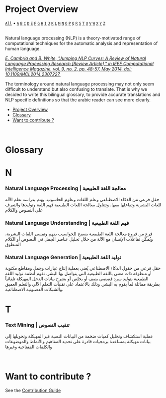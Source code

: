 # Project Overview
[`All`](#glossary-overview) • [`A`](#a) [`B`](#b) [`C`](#c) [`D`](#d) [`E`](#e) [`F`](#f) [`G`](#g) [`H`](#h) [`I`](#i) [`J`](#j) [`K`](#k) [`L`](#l) [`M`](#m) [`N`](#n) [`O`](#o) [`P`](#p) [`Q`](#q) [`R`](#r) [`S`](#s) [`T`](#t) [`U`](#u) [`V`](#v) [`W`](#w) [`X`](#x) [`Y`](#y) [`Z`](#z) 

<br />
Natural language processing (NLP) is a theory-motivated range of computational techniques for the automatic analysis and representation of human language. 

[_E. Cambria and B. White, "Jumping NLP Curves: A Review of Natural Language Processing Research [Review Article]," in IEEE Computational Intelligence Magazine, vol. 9, no. 2, pp. 48-57, May 2014, doi: 10.1109/MCI.2014.2307227._](https://ieeexplore.ieee.org/abstract/document/6786458)

The terminology around natural language processing may not only seem difficult to understand but also confusing to translate. That is why we decided to write this bilingual glossary, to provide accurate translations and NLP specific definitions so that the arabic reader can see more clearly.

* [Project Overview](#project-overview)
* [Glossary](#glossary)
* [Want to contribute ?](##want-to-contribute)

<br />

# Glossary
# N
### Natural Language Processing | معالجة اللغة الطبيعية
حقل فرعي من الذكاء الاصطناعي وعلم اللغات وعلوم الحاسوب، يهتم بدراسة تعلم الآلة للغات البشرية وتفاعلها معها، وتتناول معالجة اللغات الطبيعية فهم اللغة وتوليدها والتعرف على النصوص والكلام


### Natural Language Understanding | فهم اللغة الطبيعية
فرع من فروع معالجة اللغة الطبيعية يسمح للحواسيب بفهم وتفسير اللغات البشرية، ويُمكّن تفاعلات الإنسان مع الآلة من خلال تحليل عناصر الجمل في النصوص أو الكلام المنطوق

### Natural Language Generation | توليد اللغة الطبيعية
حقل فرعي من حقول الذكاء الاصطناعي يُعنى بعملية إنتاج عبارات وجمل ومقاطع مكتوبة أو منطوقة ذات معنى باللغة الطبيعية التي يتواصل بها البشر. تقوم أنظمة توليد اللغة الطبيعية بتوليد سرد قصصي يصف أو يخلص أو يشرح بيانات الدخل المهيكلة تلقائياً بطريقة مماثلة لما يقوم به البشر. وذلك بالاعتماد على تقنيات التعلم الآلي والتعلم العميق والشبكات العصبونية الاصطناعية.

# T
### Text Mining | تنقيب النصوص
 عملية استكشاف وتحليل كميات ضخمة من البيانات النصية غير المهيكلة وتحويلها إلى بيانات مهيكلة بمساعدة برمجيات قادرة على تحديد المفاهيم والأنماط والموضوعات والكلمات المفتاحية وغيرها

<br />

# Want to contribute ?
See the [Contribution Guide](CONTRIBUTING.md)
